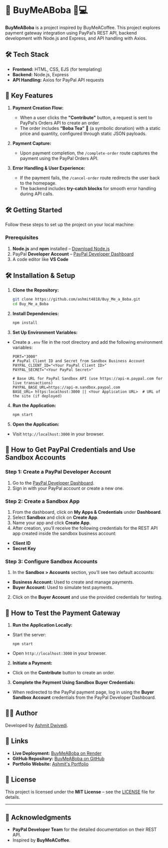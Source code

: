 # 🚀 BuyMeABoba  🧋💻  

**BuyMeABoba** is a project inspired by BuyMeACoffee. This project explores payment gateway integration using PayPal’s REST API, backend development with Node.js and Express, and API handling with Axios.  

## 🛠️ Tech Stack  

- **Frontend:** HTML, CSS, EJS (for templating)  
- **Backend:** Node.js, Express  
- **API Handling:** Axios for PayPal API requests  

## 🔑 Key Features  

1. **Payment Creation Flow:**  
   - When a user clicks the **"Contribute"** button, a request is sent to PayPal’s Orders API to create an order.  
   - The order includes **“Boba Tea”** 🧋 (a symbolic donation) with a static price and quantity, configured through static JSON payloads.  

2. **Payment Capture:**  
   - Upon payment completion, the `/complete-order` route captures the payment using the PayPal Orders API.  

3. **Error Handling & User Experience:**  
   - If the payment fails, the `/cancel-order` route redirects the user back to the homepage.  
   - The backend includes **try-catch blocks** for smooth error handling during API calls.  


## 🛠️ Getting Started  

Follow these steps to set up the project on your local machine:  

### Prerequisites  
1. **Node.js** and **npm** installed – [Download Node.js](https://nodejs.org/)  
2. PayPal **Developer Account** – [PayPal Developer Dashboard](https://developer.paypal.com/)  
3. A code editor like **VS Code**  


## 🛠️ Installation & Setup  

1. **Clone the Repository:**  
   ```bash
   git clone https://github.com/ashmit4818/Buy_Me_a_Boba.git
   cd Buy_Me_a_Boba
   ```
2. **Install Dependencies:**
   ```bash
   npm install
   ```
3. **Set Up Environment Variables:**  
- Create a `.env` file in the root directory and add the following environment variables:  
  ```
  PORT="3000"
  # PayPal Client ID and Secret from Sandbox Business Account
  PAYPAL_CLIENT_ID="<Your PayPal Client ID>"  
  PAYPAL_SECRET="<Your PayPal Secret>"  
  
  # Base URL for PayPal Sandbox API (use https://api-m.paypal.com for live transactions)
  PAYPAL_BASE_URL=https://api-m.sandbox.paypal.com  
  BASE_URL= https:localhost:3000 || <Your Application URL>  # URL of the site (if deployed)
  ```

4. **Run the Application:**  
   ```bash
   npm start
   ```


5. **Open the Application:**  
- Visit `http://localhost:3000` in your browser.  



## 🔑 How to Get PayPal Credentials and Use Sandbox Accounts  

### Step 1: Create a PayPal Developer Account  
1. Go to the [PayPal Developer Dashboard](https://developer.paypal.com/).  
2. Sign in with your PayPal account or create a new one.  

### Step 2: Create a Sandbox App  
1. From the dashboard, click on **My Apps & Credentials** under **Dashboard**.  
2. Select **Sandbox** and click on **Create App**.  
3. Name your app and click **Create App**.  
4. After creation, you’ll receive the following credentials for the REST API app created inside the sandbox business account:  
- **Client ID**  
- **Secret Key**  

### Step 3: Configure Sandbox Accounts  
1. In the **Sandbox > Accounts** section, you’ll see two default accounts:  
- **Business Account:** Used to create and manage payments.  
- **Buyer Account:** Used to simulate test payments.  

2. Click on the **Buyer Account** and use the provided credentials for testing.  



## 🧪 How to Test the Payment Gateway  

1. **Run the Application Locally:**  
- Start the server:  
  ```
  npm start
  ```  
- Open `http://localhost:3000` in your browser.  

2. **Initiate a Payment:**  
- Click on the **Contribute** button to create an order.  

3. **Complete the Payment Using Sandbox Buyer Credentials:**  
- When redirected to the PayPal payment page, log in using the **Buyer Sandbox Account** credentials from the PayPal Developer Dashboard.  





## 🧑‍💻 Author  

Developed by [Ashmit Dwivedi](https://www.ashmitdev.site/).  



## 🔗 Links  

- **Live Deployment:** [BuyMeABoba on Render](https://buy-me-a-boba.onrender.com/)  
- **GitHub Repository:** [BuyMeABoba on GitHub](https://github.com/ashmit4818/Buy_Me_a_Boba)  
- **Portfolio Website:** [Ashmit's Portfolio](https://www.ashmitdev.site/)  



## 📜 License  

This project is licensed under the **MIT License** – see the [LICENSE](LICENSE) file for details.  

---

## 🙌 Acknowledgments  

- **PayPal Developer Team** for the detailed documentation on their REST API.  
- Inspired by **BuyMeACoffee**.  